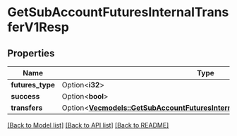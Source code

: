 # GetSubAccountFuturesInternalTransferV1Resp

## Properties

Name | Type | Description | Notes
------------ | ------------- | ------------- | -------------
**futures_type** | Option<**i32**> |  | [optional]
**success** | Option<**bool**> |  | [optional]
**transfers** | Option<[**Vec<models::GetSubAccountFuturesInternalTransferV1RespTransfersInner>**](GetSubAccountFuturesInternalTransferV1Resp_transfers_inner.md)> |  | [optional]

[[Back to Model list]](../README.md#documentation-for-models) [[Back to API list]](../README.md#documentation-for-api-endpoints) [[Back to README]](../README.md)


